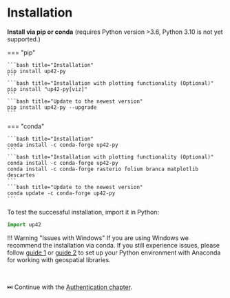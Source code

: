 # Installation

**Install via pip or conda** (requires Python version >3.6, Python 3.10 is not yet supported.)

=== "pip"

    ```bash title="Installation"
    pip install up42-py
    ```
    ```bash title="Installation with plotting functionality (Optional)"
    pip install "up42-py[viz]"
    ```
    ```bash title="Update to the newest version"
    pip install up42-py --upgrade
    ```

=== "conda"

    ```bash title="Installation"
    conda install -c conda-forge up42-py
    ```
    ```bash title="Installation with plotting functionality (Optional)"
    conda install -c conda-forge up42-py
    conda install -c conda-forge rasterio folium branca matplotlib descartes
    ```
    ```bash title="Update to the newest version"
    conda update -c conda-forge up42-py
    ```

To test the successful installation, import it in Python:

```python
import up42
```

!!! Warning "Issues with Windows"
    If you are using Windows we recommend the installation via conda. If you still experience issues,
    please follow [guide 1](http://www.acgeospatial.co.uk/python-geospatial-workflows-prt1-anaconda/) or
    [guide 2](https://chrieke.medium.com/howto-install-python-for-geospatial-applications-1dbc82433c05)
    to set up your Python environment with Anaconda for working with geospatial libraries.

<br>

⏭️ Continue with the [Authentication chapter](authentication.md).

